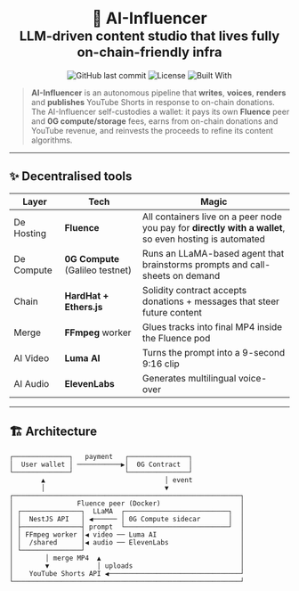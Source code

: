 <!-- Banner -->
<h1 align="center">
  <br/>
  🤖 AI-Influencer
  <br/>
  <sub>LLM-driven content studio that lives fully on-chain-friendly infra</sub>
</h1>

<p align="center">
  <img alt="GitHub last commit" src="https://img.shields.io/github/last-commit/QualiPe/ai-influencer?color=00d2ff">
  <img alt="License" src="https://img.shields.io/badge/license-MIT-purple">
  <img alt="Built With" src="https://img.shields.io/badge/Built%20with-0G%20Labs%20%7C%20Fluence%20%7C%20HardHat-00d2ff">
</p>

> **AI-Influencer** is an autonomous pipeline that **writes**, **voices**, **renders** and **publishes** YouTube Shorts in response to on-chain donations.  
> The AI-Influencer self-custodies a wallet: it pays its own **Fluence** peer and **0G compute/storage** fees, earns from on-chain donations and YouTube revenue, and reinvests the proceeds to refine its content algorithms.


---

## ✨ Decentralised tools

|  Layer  | Tech | Magic |
|---------|------|-------|
| De Hosting | **Fluence** | All containers live on a peer node you pay for **directly with a wallet**, so even hosting is automated |
| De Compute | **0G Compute** (Galileo testnet) | Runs an LLaMA-based agent that brainstorms prompts and call-sheets on demand |
| Chain | **HardHat + Ethers.js** | Solidity contract accepts donations + messages that steer future content |
| Merge | **FFmpeg** worker | Glues tracks into final MP4 inside the Fluence pod |
| AI Video | **Luma AI** | Turns the prompt into a 9-second 9:16 clip |
| AI Audio | **ElevenLabs** | Generates multilingual voice-over |
---

## 🏗️ Architecture

```text
┌──────────────┐   payment   ┌───────────────┐
│  User wallet │ ───────────▶│  0G Contract  │
└──────────────┘             └───────────────┘
        ▲                              │ event
        │                              ▼
┌─────────────────────────────────────────────────────────┐
│                Fluence peer (Docker)                    │
│ ┌───────────────┐  LLaMA  ┌──────────────────────────┐  │
│ │  NestJS API   │ ◀────── │ 0G Compute sidecar       │  │
│ ├───────────────┤ prompt  └──────────────────────────┘  │
│ │ FFmpeg worker │◀ video ── Luma AI                     │
│ │  /shared      │◀ audio ── ElevenLabs                  │
│ └───────────────┘                                       │
│        │ merge MP4  ▲                                   │
│        ▼            │ uploads                           │
│    YouTube Shorts API ◀─────────────────────────────────┘
└─────────────────────────────────────────────────────────┘
